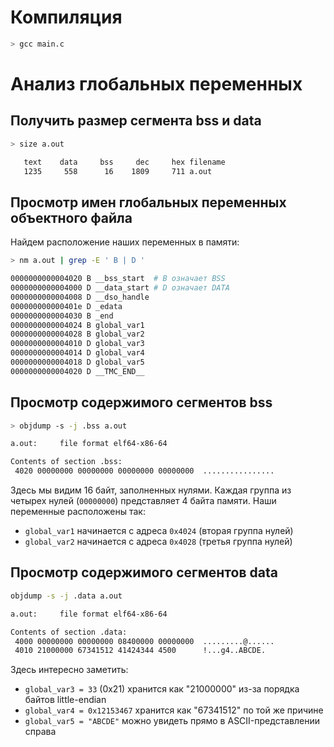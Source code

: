# Компиляция

```sh
> gcc main.c
```

# Анализ глобальных переменных

## Получить размер сегмента bss и data

```sh
> size a.out

   text    data     bss     dec     hex filename
   1235     558      16    1809     711 a.out
```

## Просмотр имен глобальных переменных объектного файла

Найдем расположение наших переменных в памяти:
```sh
> nm a.out | grep -E ' B | D '

0000000000004020 B __bss_start  # B означает BSS
0000000000004000 D __data_start # D означает DATA
0000000000004008 D __dso_handle
000000000000401e D _edata
0000000000004030 B _end
0000000000004024 B global_var1
0000000000004028 B global_var2
0000000000004010 D global_var3
0000000000004014 D global_var4
0000000000004018 D global_var5
0000000000004020 D __TMC_END__
```

## Просмотр содержимого сегментов bss

```sh
> objdump -s -j .bss a.out 

a.out:     file format elf64-x86-64

Contents of section .bss:
 4020 00000000 00000000 00000000 00000000  ................
```

Здесь мы видим 16 байт, заполненных нулями. Каждая группа из четырех нулей (`00000000`) представляет 4 байта памяти. Наши переменные расположены так:
- `global_var1` начинается с адреса `0x4024` (вторая группа нулей)
- `global_var2` начинается с адреса `0x4028` (третья группа нулей)

## Просмотр содержимого сегментов data

```sh
objdump -s -j .data a.out 

a.out:     file format elf64-x86-64

Contents of section .data:
 4000 00000000 00000000 08400000 00000000  .........@......
 4010 21000000 67341512 41424344 4500      !...g4..ABCDE.  
```

Здесь интересно заметить:
- `global_var3 = 33` (0x21) хранится как "21000000" из-за порядка байтов little-endian
- `global_var4 = 0x12153467` хранится как "67341512" по той же причине
- `global_var5 = "ABCDE"` можно увидеть прямо в ASCII-представлении справа

